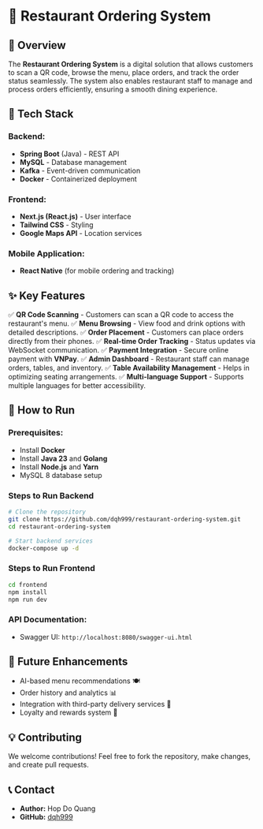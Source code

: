 # 🏢 Restaurant Ordering System

## 📌 Overview
The **Restaurant Ordering System** is a digital solution that allows customers to scan a QR code, browse the menu, place orders, and track the order status seamlessly. The system also enables restaurant staff to manage and process orders efficiently, ensuring a smooth dining experience.

## 🔧 Tech Stack
### **Backend:**
- **Spring Boot** (Java) - REST API
- **MySQL** - Database management
- **Kafka** - Event-driven communication
- **Docker** - Containerized deployment

### **Frontend:**
- **Next.js (React.js)** - User interface
- **Tailwind CSS** - Styling
- **Google Maps API** - Location services

### **Mobile Application:**
- **React Native** (for mobile ordering and tracking)

## ✨ Key Features
✅ **QR Code Scanning** - Customers can scan a QR code to access the restaurant's menu.
✅ **Menu Browsing** - View food and drink options with detailed descriptions.
✅ **Order Placement** - Customers can place orders directly from their phones.
✅ **Real-time Order Tracking** - Status updates via WebSocket communication.
✅ **Payment Integration** - Secure online payment with **VNPay**.
✅ **Admin Dashboard** - Restaurant staff can manage orders, tables, and inventory.
✅ **Table Availability Management** - Helps in optimizing seating arrangements.
✅ **Multi-language Support** - Supports multiple languages for better accessibility.

## 🚀 How to Run
### **Prerequisites:**
- Install **Docker**
- Install **Java 23** and **Golang**
- Install **Node.js** and **Yarn**
- MySQL 8 database setup

### **Steps to Run Backend**
```bash
# Clone the repository
git clone https://github.com/dqh999/restaurant-ordering-system.git
cd restaurant-ordering-system

# Start backend services
docker-compose up -d
```

### **Steps to Run Frontend**
```bash
cd frontend
npm install
npm run dev
```

### **API Documentation:**
- Swagger UI: `http://localhost:8080/swagger-ui.html`

## 📌 Future Enhancements
- AI-based menu recommendations 🍽️
- Order history and analytics 📊
- Integration with third-party delivery services 🚴
- Loyalty and rewards system 🎁

## 💡 Contributing
We welcome contributions! Feel free to fork the repository, make changes, and create pull requests.

## 📞 Contact
- **Author:** Hop Do Quang
- **GitHub:** [dqh999](https://github.com/dqh999)